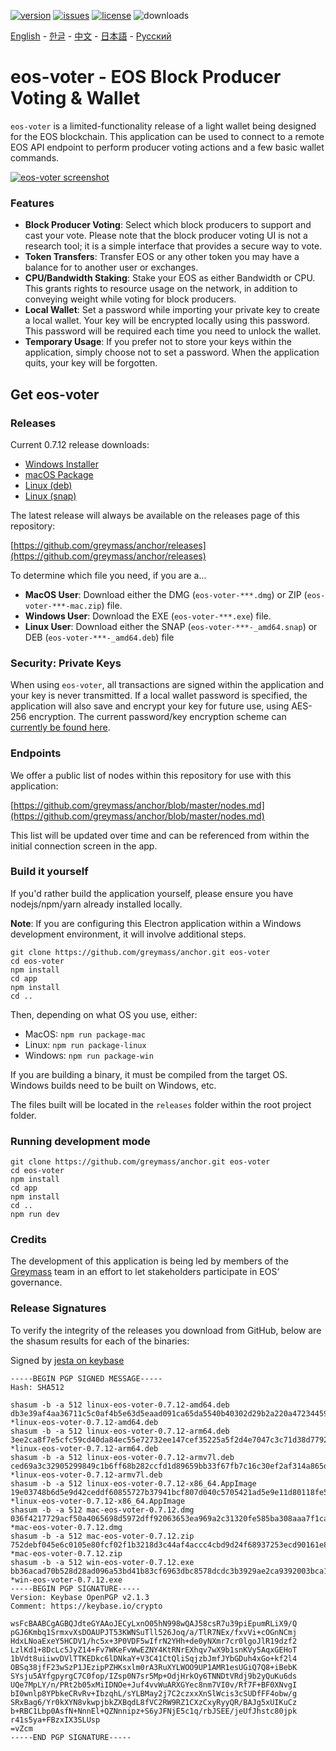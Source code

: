 [![version](https://img.shields.io/github/release/greymass/anchor/all.svg)](https://github.com/greymass/anchor/releases)
[![issues](https://img.shields.io/github/issues/greymass/anchor.svg)](https://github.com/greymass/anchor/issues)
[![license](https://img.shields.io/badge/license-MIT-blue.svg)](https://raw.githubusercontent.com/greymass/anchor/master/LICENSE)
![downloads](https://img.shields.io/github/downloads/greymass/anchor/total.svg)

[English](https://github.com/greymass/anchor/blob/master/README.md) - [한글](https://github.com/greymass/anchor/blob/master/README.kr.md) - [中文](https://github.com/greymass/anchor/blob/master/README.zh.md) - [日本語](https://github.com/greymass/anchor/blob/master/README.ja.md) - [Русский](https://github.com/greymass/anchor/blob/master/README.ru.md)

# eos-voter - EOS Block Producer Voting & Wallet

`eos-voter` is a limited-functionality release of a light wallet being designed for the EOS blockchain. This application can be used to connect to a remote EOS API endpoint to perform producer voting actions and a few basic wallet commands.

[![eos-voter screenshot](https://raw.githubusercontent.com/greymass/anchor/master/eos-voter.png)](https://raw.githubusercontent.com/greymass/anchor/master/eos-voter.png)

### Features

- **Block Producer Voting**: Select which block producers to support and cast your vote. Please note that the block producer voting UI is not a research tool; it is a simple interface that provides a secure way to vote.
- **Token Transfers**: Transfer EOS or any other token you may have a balance for to another user or exchanges.
- **CPU/Bandwidth Staking**: Stake your EOS as either Bandwidth or CPU. This grants rights to resource usage on the network, in addition to conveying weight while voting for block producers.
- **Local Wallet**: Set a password while importing your private key to create a local wallet. Your key will be encrypted locally using this password. This password will be required each time you need to unlock the wallet.
- **Temporary Usage**: If you prefer not to store your keys within the application, simply choose not to set a password. When the application quits, your key will be forgotten.

## Get eos-voter

### Releases

Current 0.7.12 release downloads:

- [Windows Installer](https://github.com/greymass/anchor/releases/download/v1.0.0/win-eos-voter-0.7.11.exe)
- [macOS Package](https://github.com/greymass/anchor/releases/download/v1.0.0/mac-eos-voter-0.7.11.dmg)
- [Linux (deb)](https://github.com/greymass/anchor/releases/download/v1.0.0/linux-eos-voter-0.7.11-amd64.deb)
- [Linux (snap)](https://github.com/greymass/anchor/releases/download/v1.0.0/linux-eos-voter-0.7.11-amd64.snap)

The latest release will always be available on the releases page of this repository:

[https://github.com/greymass/anchor/releases](https://github.com/greymass/anchor/releases)

To determine which file you need, if you are a...

- **MacOS User**: Download either the DMG (`eos-voter-***.dmg`) or ZIP (`eos-voter-***-mac.zip`) file.
- **Windows User**: Download the EXE (`eos-voter-***.exe`) file.
- **Linux User**: Download either the SNAP (`eos-voter-***-_amd64.snap`) or DEB (`eos-voter-***-_amd64.deb`) file

### Security: Private Keys

When using `eos-voter`, all transactions are signed within the application and your key is never transmitted. If a local wallet password is specified, the application will also save and encrypt your key for future use, using AES-256 encryption. The current password/key encryption scheme can [currently be found here](https://github.com/aaroncox/eos-voter/blob/master/app/shared/actions/wallet.js#L71-L86).

### Endpoints

We offer a public list of nodes within this repository for use with this application:

[https://github.com/greymass/anchor/blob/master/nodes.md](https://github.com/greymass/anchor/blob/master/nodes.md)

This list will be updated over time and can be referenced from within the initial connection screen in the app.

### Build it yourself

If you'd rather build the application yourself, please ensure you have nodejs/npm/yarn already installed locally.

**Note**: If you are configuring this Electron application within a Windows development environment, it will involve additional steps.

```
git clone https://github.com/greymass/anchor.git eos-voter
cd eos-voter
npm install
cd app
npm install
cd ..
```

Then, depending on what OS you use, either:

- MacOS: `npm run package-mac`
- Linux: `npm run package-linux`
- Windows: `npm run package-win`

If you are building a binary, it must be compiled from the target OS. Windows builds need to be built on Windows, etc.

The files built will be located in the `releases` folder within the root project folder.

### Running development mode

```
git clone https://github.com/greymass/anchor.git eos-voter
cd eos-voter
npm install
cd app
npm install
cd ..
npm run dev
```

### Credits

The development of this application is being led by members of the [Greymass](https://greymass.com) team in an effort to let stakeholders participate in EOS’ governance.

### Release Signatures

To verify the integrity of the releases you download from GitHub, below are the shasum results for each of the binaries:

Signed by [jesta on keybase](https://keybase.io/jesta)

```
-----BEGIN PGP SIGNED MESSAGE-----
Hash: SHA512

shasum -b -a 512 linux-eos-voter-0.7.12-amd64.deb
db3e39af4aa36711c5c0af4b5e63d5eaad091ca65da5540b40302d29b2a220a47234459557610706c8f4ec6eabec92bb5cd0beda51986bdbfad3d3b74c10009e *linux-eos-voter-0.7.12-amd64.deb
shasum -b -a 512 linux-eos-voter-0.7.12-arm64.deb
3ee2ca8f7e5cfc59cd40da84ec55e72732ee147cef35225a5f2d4e7047c3c71d38d7792e45b6423727cc7dc5769ee2bfa7f56e13323678b10641a2c27c780b70 *linux-eos-voter-0.7.12-arm64.deb
shasum -b -a 512 linux-eos-voter-0.7.12-armv7l.deb
ced69a3c32905299849c1b6ff68b282ccfd1d89659bb33f67fb7c16c30ef2af314a865da1f35d2e7c4f6a3e53ad9e6401c61a7225002515e797972b1f93ab190 *linux-eos-voter-0.7.12-armv7l.deb
shasum -b -a 512 linux-eos-voter-0.7.12-x86_64.AppImage
19e03748b6d5e9d42ceddf60855727b37941bcf807d040c5705421ad5e9e11d80118fe5458107ea8316a4f1bd4b44ecca314bf47c3b18bdfb5cc0fc2a241a1a3 *linux-eos-voter-0.7.12-x86_64.AppImage
shasum -b -a 512 mac-eos-voter-0.7.12.dmg
036f4217729acf50a4065698d5972dff92063653ea969a2c31320fe585ba308aaa7f1ca2143cbae415cea0f0f343d26f20fa5edc5ef9c14a8e1aa02208655461 *mac-eos-voter-0.7.12.dmg
shasum -b -a 512 mac-eos-voter-0.7.12.zip
752debf045e6c0105e80fcf02f1b3218d3c44af4accc4cbd9d24f68937253ecd90161e8be497aa2ff16edaf051230d6fc4ac4df4d3c7b1f2f1c2260b62523275 *mac-eos-voter-0.7.12.zip
shasum -b -a 512 win-eos-voter-0.7.12.exe
bb36acad70b528d28ad096a53bd41b83cf6963dbc8578dcdc3b3929ae2ca9392003bca1fba46d0bcdca975744a1febdd6edd78cc5d6a9a675466a92ca2b700aa *win-eos-voter-0.7.12.exe
-----BEGIN PGP SIGNATURE-----
Version: Keybase OpenPGP v2.1.3
Comment: https://keybase.io/crypto

wsFcBAABCgAGBQJdteGYAAoJECyLxnO05hN998wQAJ58csR7u39piEpumRLiX9/Q
pGJ6Kmbq1SrmxvXsDOAUPJT53KWNSuTll526Joq/a/TlR7NEx/fxvVi+cOGnNCmj
HdxLNoaExeY5HCDV1/hc5x+3P0VDF5wIfrN2YHh+de0yNXmr7cr0lgoJlR19dzf2
LzlKd1+8DcLc5JyZ14+Fv7WKeFvWwEZNY4KtRNrEXhqv7wX9b1snKVy5AqxGEHoT
1bVdt8uiiwvDVlTTKEDkc6lDNkaY+V3C41CtQliSqjzbJmfJYbGDuh4xGo+kf2l4
OBSq38jfF23wSzP1JEzipPZHKsxlm0rA3RuXYLWOO9UP1AMR1esUGiQ7Q8+iBebK
SYsju5AYfgpyrgC7C0fop/IZsp0N7sr5Mp+OdjHrkOy6TNNDtVRdj9b2yQuKu6ds
UQe7MpLY/n/PRt2b05xMiIDNOe+Juf4vvWuARXGYec8nm7VI0v/Rf7F+BF0XNvgI
bI0wnlp8YPbkeCRvRv+IbzqhL/sYLBMay2j7C2czxxXnSlWcis3cSUDfFF4obw/g
SRxBag6/Yr0kXYN8vkwpjbkZXBqdL8fVC2RW9RZ1CXzCxyRyyQR/BAJg5xUIKuCz
b+RBC1Lbp0AsfN+NnnEl+QZNnnipz+S6yJFNjE5c1q/rbJSEE/jeUfJhstc80jpk
r41s5ya+FBzxIX3SLUsp
=vZcm
-----END PGP SIGNATURE-----
```
